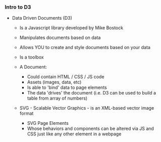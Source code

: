 ### Intro to D3

+ Data Driven Documents (D3)
    - Is a Javascript library developed by Mike Bostock 
    - Manipulates documents based on data
    - Allows YOU to create and style documents based on your data
    - Is a toolbox

    - A Document: 
        - Could contain HTML / CSS / JS code
        - Assets (images, data, etc)
        - Is able to 'bind' data to page elements
        - The data 'drives' the document (i.e. D3 can be used to build a table from array of numbers)
    
    - SVG - Scalable Vector Graphics - is an XML-based vector image format
        - SVG Page Elements
        - Whose behaviors and components can be altered via JS and CSS just like any other element in a webpage